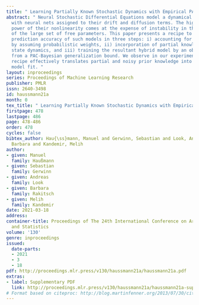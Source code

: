 ```yaml
---
title: " Learning Partially Known Stochastic Dynamics with Empirical PAC Bayes "
abstract: " Neural Stochastic Differential Equations model a dynamical environment
  with neural nets assigned to their drift and diffusion terms. The high expressive
  power of their nonlinearity comes at the expense of instability in the identification
  of the large set of free parameters. This paper presents a recipe to improve the
  prediction accuracy of such models in three steps: i) accounting for epistemic uncertainty
  by assuming probabilistic weights, ii) incorporation of partial knowledge on the
  state dynamics, and iii) training the resultant hybrid model by an objective derived
  from a PAC-Bayesian generalization bound. We observe in our experiments that this
  recipe effectively translates partial and noisy prior knowledge into an improved
  model fit. "
layout: inproceedings
series: Proceedings of Machine Learning Research
publisher: PMLR
issn: 2640-3498
id: haussmann21a
month: 0
tex_title: " Learning Partially Known Stochastic Dynamics with Empirical PAC Bayes "
firstpage: 478
lastpage: 486
page: 478-486
order: 478
cycles: false
bibtex_author: Hau{\ss}mann, Manuel and Gerwinn, Sebastian and Look, Andreas and Rakitsch,
  Barbara and Kandemir, Melih
author:
- given: Manuel
  family: Haußmann
- given: Sebastian
  family: Gerwinn
- given: Andreas
  family: Look
- given: Barbara
  family: Rakitsch
- given: Melih
  family: Kandemir
date: 2021-03-18
address:
container-title: Proceedings of The 24th International Conference on Artificial Intelligence
  and Statistics
volume: '130'
genre: inproceedings
issued:
  date-parts:
  - 2021
  - 3
  - 18
pdf: http://proceedings.mlr.press/v130/haussmann21a/haussmann21a.pdf
extras:
- label: Supplementary PDF
  link: http://proceedings.mlr.press/v130/haussmann21a/haussmann21a-supp.pdf
# Format based on citeproc: http://blog.martinfenner.org/2013/07/30/citeproc-yaml-for-bibliographies/
---
```

